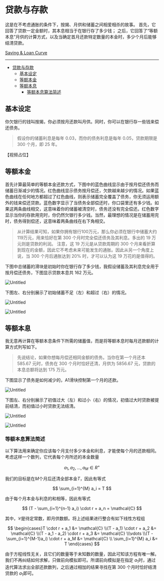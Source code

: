 # 贷款与存款

这是在不考虑通胀的条件下，按揭、月供和储蓄之间相爱相杀的故事。
首先，它回答了贷款一定金额时，其本息相当于在银行存了多少钱；
之后，它回答了“等额本息”月供的计算方式，以及当确定首月还款特定数量的本金时，多少个月后能够结清贷款。

[Saving & Loan Curve](https://observablehq.com/@listenzcc/saving-loan-curve)

---
- [贷款与存款](#贷款与存款)
  - [基本设定](#基本设定)
  - [等额本金](#等额本金)
  - [等额本息](#等额本息)
    - [等额本息算法简述](#等额本息算法简述)



## 基本设定

你欠银行的钱叫按揭，你必须按月还款叫月供。同时，你可以在银行存一些钱来偿还债务。

> 假设你的储蓄利息是每年 0.03，而你的债务利息是每年 0.05，贷款期限是 300 个月，即 25 年。

【视频占位】

## 等额本金

首先计算最简单的等额本金还款方式，下图中的蓝色曲线显示由于按月偿还债务而储蓄日渐减少的情况。红色曲线显示债务按月偿还，欠款越来越少的情况。如果蓝色曲线在任何地方都超过了红色曲线，则表示储蓄完全覆盖了债务，你无须运用额外的钱来偿还贷款。蓝色数字显示了当债务全部偿还时，你口袋里还有多少钱。如果这两条曲线相交，这意味着你的储蓄被清空时，债务还没有完全偿还。红色数字显示当你的存款用完时，你仍然欠银行多少钱。当然，最理想的情况是在储蓄用完时，债务得到偿还，这意味着两条曲线在右下角相交。

> 从计算结果可知，如果你拥有银行100万元，那么你必须在银行中储蓄大约119万元，用来恰好在第 300 个月时完全偿还债务及其利息。多出的 19 万元则是贷款的利润。
> 注意，这 19 万元是从贷款周期的 300 个月来看折算到现在的金额，因此它不考虑未来可能发生的通胀。因此从另一个角度上说，当 300 个月后通胀达到 20% 时，才可以认为这 19 万花的是值得的。

下图中总储蓄的滑块是初始时你在银行存了多少钱，我假设储蓄及其利息完全用于按月偿还债务，下图显示贷款本息共 162 万元。

![Untitled](%E8%B4%B7%E6%AC%BE%E4%B8%8E%E5%AD%98%E6%AC%BE%201a8c52ad9c7d4650a4544bf0db734e53/Untitled.png)

下图左、右分别展示了初始储蓄不足（左）和超过（右）的情况。

![Untitled](%E8%B4%B7%E6%AC%BE%E4%B8%8E%E5%AD%98%E6%AC%BE%201a8c52ad9c7d4650a4544bf0db734e53/Untitled%201.png)

![Untitled](%E8%B4%B7%E6%AC%BE%E4%B8%8E%E5%AD%98%E6%AC%BE%201a8c52ad9c7d4650a4544bf0db734e53/Untitled%202.png)

## 等额本息

我无意再计算在等额本息条件下所需的储蓄值，而是将等额本息时每月还款额的计算方式列写如下。

> 先说结论，如果你想每月偿还相同金额的债务。当你在第一个月还本 585.67 元时，债务在 300 个月时恰好还清，月供为 5856.67 元，贷款的本息总额将达到 175 万元。
>

下图显示了债务是如何减少的，A1滑块控制第一个月的还款。

![Untitled](%E8%B4%B7%E6%AC%BE%E4%B8%8E%E5%AD%98%E6%AC%BE%201a8c52ad9c7d4650a4544bf0db734e53/Untitled%203.png)

下图左、右分别展示了初值过大（左）和过小（右）的情况，初值过大时贷款被提前结清，而初值过小时贷款无法结清。

![Untitled](%E8%B4%B7%E6%AC%BE%E4%B8%8E%E5%AD%98%E6%AC%BE%201a8c52ad9c7d4650a4544bf0db734e53/Untitled%204.png)

![Untitled](%E8%B4%B7%E6%AC%BE%E4%B8%8E%E5%AD%98%E6%AC%BE%201a8c52ad9c7d4650a4544bf0db734e53/Untitled%205.png)

### 等额本息算法简述

以下算法用来确定你应该每个月支付多少本金和利息，才能使每个月的还款相同。考虑这样一个数列，它代表每个月所还的本金数量

$$
a_1, a_2, \dots, a_M \in R^+
$$

我们的目标是在$M$个月后还清全部本金$T$，因此有等式

$$
\sum_{i=1}^{M} a_i = T
$$

由于每个月本金与利息的和相等，因此有等式

$$
(T - \sum_{i=1}^{n-1} a_i) \cdot r + a_n = \mathcal{C}
$$

其中，$\mathcal{C}$是待定常数，即月供数额。将上述结果进行整合有如下线性方程组

$$
\begin{cases}T \cdot r + a_1 &= \mathcal{C} \\(T - a_1) \cdot r + a_2 &= \mathcal{C} \\(T - a_1 - a_2) \cdot r + a_3 &= \mathcal{C} \\\vdots \\(T - \sum_{i=1}^{M-1}a_i) \cdot r + a_M &= \mathcal{C} \\
\sum_{i=1}^{M} a_i &= T
\end{cases}
$$

由于方程线性无关，且它们的数量等于未知数的数量，因此可知该方程有唯一解。我们不再纠结如何求解，只做前向模拟即可。所谓前向模拟是在指定 $a_1$时，通过迭代算法求出全部还款数列，之后通过相加的结果寻找在第 300 个月时恰好结清贷款的 $a_1$即可。